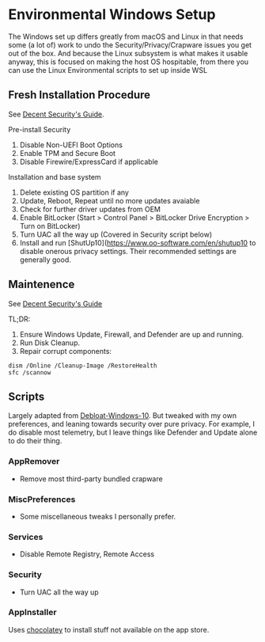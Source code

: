 # Environmental Windows Setup

The Windows set up differs greatly from macOS and Linux in that needs some
(a lot of) work to undo the Security/Privacy/Crapware issues you get out of the
box. And because the Linux subsystem is what makes it usable anyway, this is
focused on making the host OS hospitable, from there you can use the Linux
Environmental scripts to set up inside WSL

## Fresh Installation Procedure

See [Decent Security's Guide](https://decentsecurity.com/#/securing-your-computer/).

Pre-install Security

1. Disable Non-UEFI Boot Options
1. Enable TPM and Secure Boot
1. Disable Firewire/ExpressCard if applicable

Installation and base system

1. Delete existing OS partition if any
1. Update, Reboot, Repeat until no more updates avaiable
1. Check for further driver updates from OEM
1. Enable BitLocker (Start > Control Panel > BitLocker Drive Encryption > Turn on BitLocker)
1. Turn UAC all the way up (Covered in Security script below)
1. Install and run [ShutUp10](https://www.oo-software.com/en/shutup10 to disable
   onerous privacy settings. Their recommended settings are generally good.

## Maintenence

See [Decent Security's Guide](https://decentsecurity.com/#/holiday-tasks/)

TL;DR:
1. Ensure Windows Update, Firewall, and Defender are up and running.
1. Run Disk Cleanup.
1. Repair corrupt components:

```
dism /Online /Cleanup-Image /RestoreHealth
sfc /scannow
```

## Scripts
Largely adapted from [Debloat-Windows-10](https://github.com/W4RH4WK/Debloat-Windows-10). But tweaked with my own preferences, and leaning towards security over pure privacy. For example, I do disable most telemetry, but I leave things like Defender and Update alone to do their thing.

### AppRemover

* Remove most third-party bundled crapware

### MiscPreferences

* Some miscellaneous tweaks I personally prefer.

### Services

* Disable Remote Registry, Remote Access

### Security

* Turn UAC all the way up

### AppInstaller

Uses [chocolatey](https://chocolatey.org/) to install stuff not available on the
app store.
